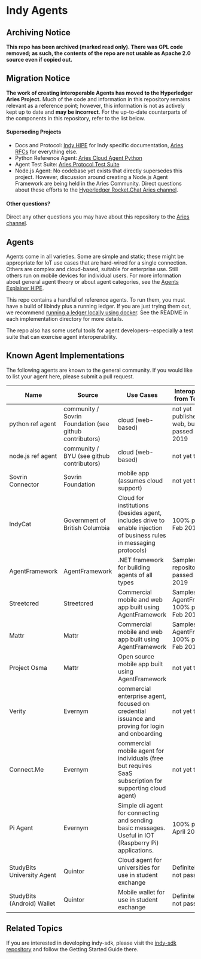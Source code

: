 Indy Agents
===========

Archiving Notice
----------------

**This repo has been archived (marked read only). There was GPL code removed; as such,
the contents of the repo are not usable as Apache 2.0 source even if copied out.**

Migration Notice
----------------

**The work of creating interoperable Agents has moved to the Hyperledger Aries Project.** Much of the code and
information in this repository remains relevant as a reference point; however, this information is not as actively kept
up to date and **may be incorrect**. For the up-to-date counterparts of the components in this repository, refer to the
list below.

#### Superseding Projects
- Docs and Protocol: [Indy HIPE][1] for Indy specific documentation, [Aries RFCs][2] for everything else.
- Python Reference Agent: [Aries Cloud Agent Python][3]
- Agent Test Suite: [Aries Protocol Test Suite][4]
- Node.js Agent: No codebase yet exists that directly supersedes this project. However, discussion around creating a
	Node.js Agent Framework are being held in the Aries Community. Direct questions about these efforts to the
	[Hyperledger Rocket.Chat Aries channel][5].

[1]: https://github.com/hyperledger/indy-hipe
[2]: https://github.com/hyperledger/aries-rfcs
[3]: https://github.com/hyperledger/aries-cloudagent-python
[4]: https://github.com/hyperledger/aries-protocol-test-suite
[5]: https://chat.hyperledger.org/channel/aries

#### Other questions?
Direct any other questions you may have about this repository to the [Aries channel][5].

Agents
------

Agents come in all varieties. Some are simple and static; these
might be appropriate for IoT use cases that are hard-wired for
a single connection. Others are complex and cloud-based, suitable
for enterprise use. Still others run on mobile devices for
individual users. For more information about general agent theory
or about agent categories, see the [Agents Explainer HIPE](
https://github.com/hyperledger/indy-hipe/blob/4696f162/text/0002-agents/README.md).

This repo contains a handful of reference agents. To run them,
you must have a build of libindy plus a running ledger.  If you
are just trying them out, we recommend [running a ledger locally
using docker](https://github.com/hyperledger/indy-sdk/blob/master/docs/build-guides/ubuntu-build.md).
See the README in each implementation directory for more
details.

The repo also has some useful tools for agent developers--especially
a test suite that can exercise agent interoperability.

## Known Agent Implementations

The following agents are known to the general community. If you
would like to list your agent here, please submit a pull request.

|Name|Source|Use Cases|Interop Results from Test Suite|More Info|
|----|------|---------|-------------------------------|---------|
|python ref agent|community / Sovrin Foundation (see github contributors)|cloud (web-based)|not yet published on the web, but 100% passed in Feb 2019|see [python/README.md](python/README.md) in this repo|
|node.js ref agent|community / BYU (see github contributors)|cloud (web-based)|not yet tested|see [nodejs/README.md](nodejs/README.md) in this repo|
|Sovrin Connector|Sovrin Foundation|mobile app (assumes cloud support)|not yet tested|[github.com/ sovrin-foundation/ connector-app](https://github.com/sovrin-foundation/connector-app)|
|IndyCat|Government of British Columbia|Cloud for institutions (besides agent, includes drive to enable injection of business rules in messaging protocols)|100% passed in Feb 2019|[https://github.com/hyperledger/aries-vcr/](https://github.com/hyperledger/aries-vcr/tree/master/agent)|
|AgentFramework|AgentFramework|.NET framework for building agents of all types|Samples in the repository 100% passed in Feb 2019|[agent-framework](https://github.com/streetcred-id/agent-framework)|
|Streetcred|Streetcred|Commercial mobile and web app built using AgentFramework|Samples in AgentFramework 100% passed in Feb 2019|[streetcred.id](https://streetcred.id)|
|Mattr|Mattr|Commercial mobile and web app built using AgentFramework|Samples in AgentFramework 100% passed in Feb 2019|[mattr.global](https://mattr.global)|
|Project Osma|Mattr|Open source mobile app built using AgentFramework|not yet tested|[project](https://github.com/mattrglobal/osma)|
|Verity|Evernym|commercial enterprise agent, focused on credential issuance and proving for login and onboarding|not yet tested|[evernym.com](https://evernym.com)|
|Connect.Me|Evernym|commercial mobile agent for individuals (free but requires SaaS subscription for supporting cloud agent)|not yet tested|Android or iOS App Store|
|Pi Agent | Evernym | Simple cli agent for connecting and sending basic messages. Useful in IOT (Raspberry Pi) applications. | 100% passed in April 2019 | [https://github.com/evernym/connectathon-agent](https://github.com/evernym/connectathon-agent) |
|StudyBits University Agent | Quintor | Cloud agent for universities for use in student exchange | Definitely would not pass | [GitHub](https://github.com/Quintor/StudyBits) [Project](https://www.bcined.com/studybits.html) |
|StudyBits (Android) Wallet | Quintor | Mobile wallet for use in student exchange | Definitely would not pass | [GitHub](https://github.com/Quintor/StudyBitsWallet) |

## Related Topics

If you are interested in developing indy-sdk,
please visit the [indy-sdk repository](https://github.com/hyperledger/indy-sdk/)
and follow the Getting Started Guide there.


